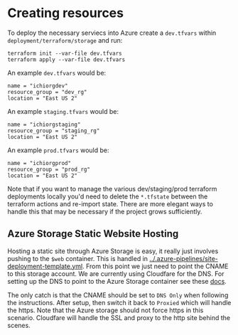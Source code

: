 # Creating resources

To deploy the necessary serviecs into Azure create a `dev.tfvars` within `deployment/terraform/storage` and run:

```text
terraform init --var-file dev.tfvars
terraform apply --var-file dev.tfvars
```

An example `dev.tfvars` would be:

```text
name = "ichiorgdev"
resource_group = "dev_rg"
location = "East US 2"
```

An example `staging.tfvars` would be:

```text
name = "ichiorgstaging"
resource_group = "staging_rg"
location = "East US 2"
```

An example `prod.tfvars` would be:

```text
name = "ichiorgprod"
resource_group = "prod_rg"
location = "East US 2"
```

Note that if you want to manage the various dev/staging/prod terraform deployments locally you'd need to delete the `*.tfstate` between the terraform actions and re-import state.  There are more elegant ways to handle this that may be necessary if the project grows sufficiently.

## Azure Storage Static Website Hosting

Hosting a static site through Azure Storage is easy, it really just involves pushing to the `$web` container.  This is handled in [../.azure-pipelines/site-deployment-template.yml](../.azure-pipelines/site-deployment-template.yml).  From this point we just need to point the CNAME to this storage account. We are currently using Cloudfare for the DNS.  For setting up the DNS to point to the Azure Storage container see these [docs](https://docs.microsoft.com/en-us/azure/storage/blobs/storage-custom-domain-name?tabs=azure-portal).

The only catch is that the CNAME should be set to `DNS Only` when following the instructions.  After setup, then switch it back to `Proxied` which will handle the https.  Note that the Azure storage should not force https in this scenario.  Cloudfare will handle the SSL and proxy to the http site behind the scenes.
